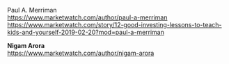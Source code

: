 
Paul A. Merriman    
https://www.marketwatch.com/author/paul-a-merriman      
https://www.marketwatch.com/story/12-good-investing-lessons-to-teach-kids-and-yourself-2019-02-20?mod=paul-a-merriman     



**Nigam Arora**    
https://www.marketwatch.com/author/nigam-arora    


